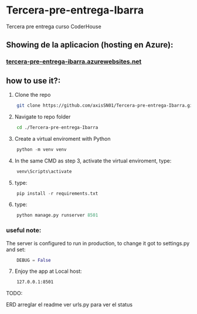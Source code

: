 # Tercera-pre-entrega-Ibarra
Tercera pre entrega curso CoderHouse

## Showing de la aplicacion (hosting en Azure): 
### <a href="https://app-aburrida.azurewebsites.net/" style="text-align: center;">tercera-pre-entrega-ibarra.azurewebsites.net</a>

## how to use it?:

1. Clone the repo
```sh
    git clone https://github.com/axisSN01/Tercera-pre-entrega-Ibarra.git
``` 
2. Navigate to repo folder
```sh
    cd ./Tercera-pre-entrega-Ibarra

```

3. Create a virtual enviroment with Python 
```py
    python -m venv venv

```

4. In the same CMD as step 3, activate the virtual enviroment, type:
```sh
    venv\Scripts\activate
```

5. type:  
```py
    pip install -r requirements.txt
```
6. type: 
```py
    python manage.py runserver 8501
```

###  useful note: 
The server is configured to run in production, to change it got to settings.py and set:
```py
    DEBUG = False

```

7. Enjoy the app at Local host: 
```sh 
    127.0.0.1:8501
```


TODO: 

ERD
arreglar el readme
ver urls.py para ver el status 
